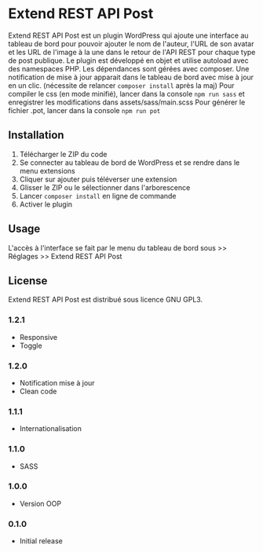 ﻿# Extend REST API Post

Extend REST API Post est un plugin WordPress qui ajoute une interface au tableau de bord pour pouvoir ajouter le nom de l'auteur, l'URL de son avatar et les URL de l'image à la une dans le retour de l'API REST pour chaque type de post publique.
Le plugin est développé en objet et utilise autoload avec des namespaces PHP. Les dépendances sont gérées avec composer.
Une notification de mise à jour apparait dans le tableau de bord avec mise à jour en un clic.  (nécessite de relancer `composer install` après la maj)
Pour compiler le css (en mode minifié), lancer dans la console `npm run sass` et enregistrer les modifications dans assets/sass/main.scss
Pour générer le fichier .pot, lancer dans la console `npm run pot`

## Installation

1.	Télécharger le ZIP du code
1.	Se connecter au tableau de bord de WordPress et se rendre dans le menu extensions
1.	Cliquer sur ajouter puis téléverser une extension
1.  Glisser le ZIP ou le sélectionner dans l'arborescence
1. 	Lancer `composer install` en ligne de commande
1.  Activer le plugin

## Usage

L'accès à l'interface se fait par le menu du tableau de bord sous >> Réglages >> Extend REST API Post

## License

Extend REST API Post est distribué sous licence GNU GPL3.

### 1.2.1
* Responsive
* Toggle

### 1.2.0
* Notification mise à jour
* Clean code

### 1.1.1
* Internationalisation

### 1.1.0
* SASS

### 1.0.0
* Version OOP

### 0.1.0
* Initial release


